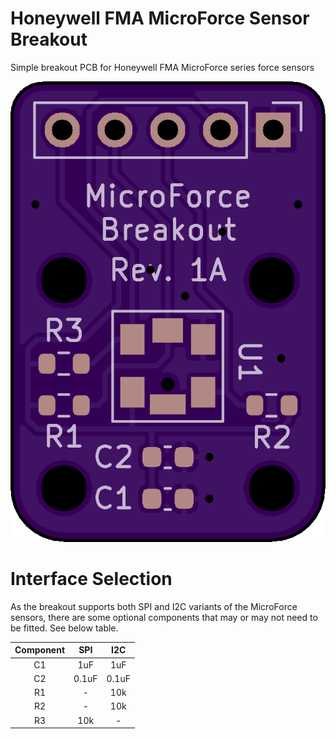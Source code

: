 # Honeywell FMA MicroForce Sensor Breakout

Simple breakout PCB for Honeywell FMA MicroForce series force sensors

![Breakout Assembled](https://github.com/miekush/honeywell-fma-sensor-breakout/blob/main/Images/pcb.png)

# Interface Selection

As the breakout supports both SPI and I2C variants of the MicroForce sensors, there are some optional components that may or may not need to be fitted. See below table.

| Component  | SPI | I2C | 
| :---: | :---: | :---: |
| C1 | 1uF | 1uF |
| C2 | 0.1uF | 0.1uF |
| R1 | - | 10k |
| R2 | - | 10k |
| R3 | 10k | - |
